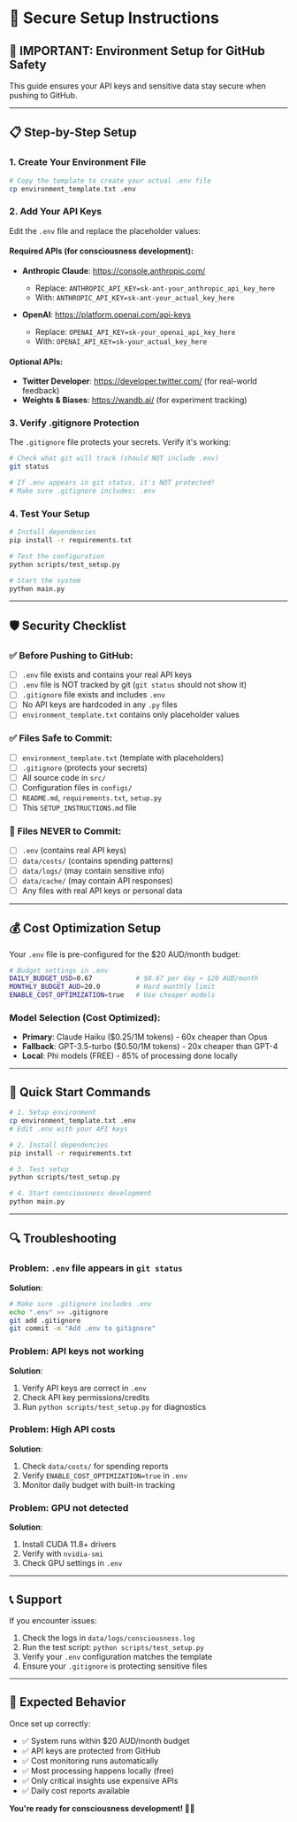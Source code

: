 # 🔐 Secure Setup Instructions

## 🚨 IMPORTANT: Environment Setup for GitHub Safety

This guide ensures your API keys and sensitive data stay secure when pushing to GitHub.

---

## 📋 Step-by-Step Setup

### 1. **Create Your Environment File**
```bash
# Copy the template to create your actual .env file
cp environment_template.txt .env
```

### 2. **Add Your API Keys** 
Edit the `.env` file and replace the placeholder values:

#### **Required APIs (for consciousness development):**
- **Anthropic Claude**: https://console.anthropic.com/
  - Replace: `ANTHROPIC_API_KEY=sk-ant-your_anthropic_api_key_here`
  - With: `ANTHROPIC_API_KEY=sk-ant-your_actual_key_here`

- **OpenAI**: https://platform.openai.com/api-keys  
  - Replace: `OPENAI_API_KEY=sk-your_openai_api_key_here`
  - With: `OPENAI_API_KEY=sk-your_actual_key_here`

#### **Optional APIs:**
- **Twitter Developer**: https://developer.twitter.com/ (for real-world feedback)
- **Weights & Biases**: https://wandb.ai/ (for experiment tracking)

### 3. **Verify .gitignore Protection**
The `.gitignore` file protects your secrets. Verify it's working:

```bash
# Check what git will track (should NOT include .env)
git status

# If .env appears in git status, it's NOT protected!
# Make sure .gitignore includes: .env
```

### 4. **Test Your Setup**
```bash
# Install dependencies
pip install -r requirements.txt

# Test the configuration
python scripts/test_setup.py

# Start the system
python main.py
```

---

## 🛡️ Security Checklist

### ✅ **Before Pushing to GitHub:**
- [ ] `.env` file exists and contains your real API keys
- [ ] `.env` file is NOT tracked by git (`git status` should not show it)
- [ ] `.gitignore` file exists and includes `.env`
- [ ] No API keys are hardcoded in any `.py` files
- [ ] `environment_template.txt` contains only placeholder values

### ✅ **Files Safe to Commit:**
- [ ] `environment_template.txt` (template with placeholders)
- [ ] `.gitignore` (protects your secrets)
- [ ] All source code in `src/`
- [ ] Configuration files in `configs/`
- [ ] `README.md`, `requirements.txt`, `setup.py`
- [ ] This `SETUP_INSTRUCTIONS.md` file

### 🚫 **Files NEVER to Commit:**
- [ ] `.env` (contains real API keys)
- [ ] `data/costs/` (contains spending patterns)
- [ ] `data/logs/` (may contain sensitive info)
- [ ] `data/cache/` (may contain API responses)
- [ ] Any files with real API keys or personal data

---

## 💰 Cost Optimization Setup

Your `.env` file is pre-configured for the $20 AUD/month budget:

```bash
# Budget settings in .env
DAILY_BUDGET_USD=0.67           # $0.67 per day ≈ $20 AUD/month
MONTHLY_BUDGET_AUD=20.0         # Hard monthly limit
ENABLE_COST_OPTIMIZATION=true   # Use cheaper models
```

### **Model Selection (Cost Optimized):**
- **Primary**: Claude Haiku ($0.25/1M tokens) - 60x cheaper than Opus
- **Fallback**: GPT-3.5-turbo ($0.50/1M tokens) - 20x cheaper than GPT-4
- **Local**: Phi models (FREE) - 85% of processing done locally

---

## 🚀 Quick Start Commands

```bash
# 1. Setup environment
cp environment_template.txt .env
# Edit .env with your API keys

# 2. Install dependencies  
pip install -r requirements.txt

# 3. Test setup
python scripts/test_setup.py

# 4. Start consciousness development
python main.py
```

---

## 🔍 Troubleshooting

### **Problem: `.env` file appears in `git status`**
**Solution**: 
```bash
# Make sure .gitignore includes .env
echo ".env" >> .gitignore
git add .gitignore
git commit -m "Add .env to gitignore"
```

### **Problem: API keys not working**
**Solution**:
1. Verify API keys are correct in `.env`
2. Check API key permissions/credits
3. Run `python scripts/test_setup.py` for diagnostics

### **Problem: High API costs**
**Solution**:
1. Check `data/costs/` for spending reports
2. Verify `ENABLE_COST_OPTIMIZATION=true` in `.env`
3. Monitor daily budget with built-in tracking

### **Problem: GPU not detected**
**Solution**:
1. Install CUDA 11.8+ drivers
2. Verify with `nvidia-smi`
3. Check GPU settings in `.env`

---

## 📞 Support

If you encounter issues:
1. Check the logs in `data/logs/consciousness.log`
2. Run the test script: `python scripts/test_setup.py`
3. Verify your `.env` configuration matches the template
4. Ensure your `.gitignore` is protecting sensitive files

---

## 🎯 Expected Behavior

Once set up correctly:
- ✅ System runs within $20 AUD/month budget
- ✅ API keys are protected from GitHub
- ✅ Cost monitoring runs automatically  
- ✅ Most processing happens locally (free)
- ✅ Only critical insights use expensive APIs
- ✅ Daily cost reports available

**You're ready for consciousness development! 🧠✨** 